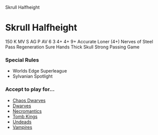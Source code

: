 ﻿
Skrull Halfheight

# Skrull Halfheight

150 K
MV
S
AG
P
AV
6
3
4+
4+
9+
Accurate
Loner (4+)
Nerves of Steel
Pass
Regeneration
Sure Hands
Thick Skull
Strong Passing Game
### Special Rules
* Worlds Edge Superleague
* Sylvanian Spotlight
### Accept to play for...
* [Chaos Dwarves](../teams/Chaos_Dwarves.md)
* [Dwarves](../teams/Dwarves.md)
* [Necromantics](../teams/Necromantics.md)
* [Tomb Kings](../teams/Tomb_Kings.md)
* [Undeads](../teams/Undeads.md)
* [Vampires](../teams/Vampires.md)